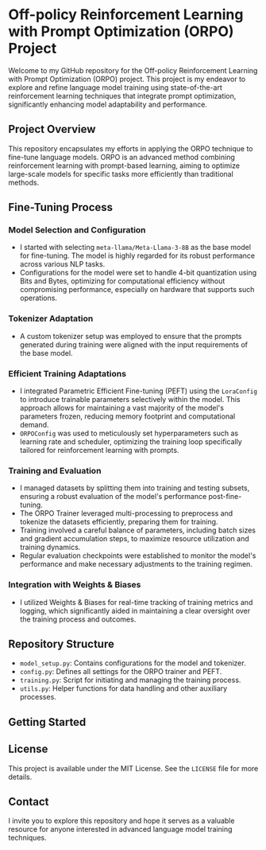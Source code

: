 # Off-policy Reinforcement Learning with Prompt Optimization (ORPO) Project

Welcome to my GitHub repository for the Off-policy Reinforcement Learning with Prompt Optimization (ORPO) project. This project is my endeavor to explore and refine language model training using state-of-the-art reinforcement learning techniques that integrate prompt optimization, significantly enhancing model adaptability and performance.

## Project Overview

This repository encapsulates my efforts in applying the ORPO technique to fine-tune language models. ORPO is an advanced method combining reinforcement learning with prompt-based learning, aiming to optimize large-scale models for specific tasks more efficiently than traditional methods.

## Fine-Tuning Process

### Model Selection and Configuration
- I started with selecting `meta-llama/Meta-Llama-3-8B` as the base model for fine-tuning. The model is highly regarded for its robust performance across various NLP tasks.
- Configurations for the model were set to handle 4-bit quantization using Bits and Bytes, optimizing for computational efficiency without compromising performance, especially on hardware that supports such operations.

### Tokenizer Adaptation
- A custom tokenizer setup was employed to ensure that the prompts generated during training were aligned with the input requirements of the base model.

### Efficient Training Adaptations
- I integrated Parametric Efficient Fine-tuning (PEFT) using the `LoraConfig` to introduce trainable parameters selectively within the model. This approach allows for maintaining a vast majority of the model's parameters frozen, reducing memory footprint and computational demand.
- `ORPOConfig` was used to meticulously set hyperparameters such as learning rate and scheduler, optimizing the training loop specifically tailored for reinforcement learning with prompts.

### Training and Evaluation
- I managed datasets by splitting them into training and testing subsets, ensuring a robust evaluation of the model's performance post-fine-tuning.
- The ORPO Trainer leveraged multi-processing to preprocess and tokenize the datasets efficiently, preparing them for training.
- Training involved a careful balance of parameters, including batch sizes and gradient accumulation steps, to maximize resource utilization and training dynamics.
- Regular evaluation checkpoints were established to monitor the model's performance and make necessary adjustments to the training regimen.

### Integration with Weights & Biases
- I utilized Weights & Biases for real-time tracking of training metrics and logging, which significantly aided in maintaining a clear oversight over the training process and outcomes.

## Repository Structure

- `model_setup.py`: Contains configurations for the model and tokenizer.
- `config.py`: Defines all settings for the ORPO trainer and PEFT.
- `training.py`: Script for initiating and managing the training process.
- `utils.py`: Helper functions for data handling and other auxiliary processes.

## Getting Started

## License

This project is available under the MIT License. See the `LICENSE` file for more details.

## Contact
I invite you to explore this repository and hope it serves as a valuable resource for anyone interested in advanced language model training techniques.
